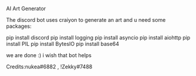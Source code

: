 AI Art Generator

The discord bot uses craiyon to generate an art and u need some packages:

pip install discord
pip install logging
pip install asyncio
pip install aiohttp
pip install PIL
pip install BytesIO
pip install base64

we are done :) i wish that bot helps 

Credits:nukea#6882 , !Zekky#7488
